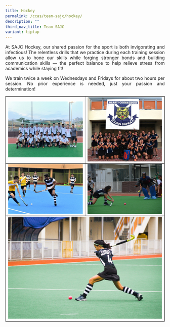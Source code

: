 ```yaml
---
title: Hockey
permalink: /ccas/team-sajc/hockey/
description: ""
third_nav_title: Team SAJC
variant: tiptap
---
```

<p align="justify">At SAJC Hockey, our shared passion for the sport is both invigorating and infectious! The relentless drills that we practice during each training session allow us to hone our skills while forging stronger bonds and building communication skills — the perfect balance to help relieve stress from academics while staying fit!</p>
<p align="justify">We train twice a week on Wednesdays and Fridays for about two hours per session. No prior experience is needed, just your passion and determination!</p>
<table style="border-collapse: collapse; width: 100%;" border="1">
<tbody>
<tr>
<td style="width: 50%;"><img src="/images/hock1.jpg"></td>
<td style="width: 50%;"><img src="/images/hock2.jpg"></td>
</tr>
<tr>
<td style="width: 50%;"><img src="/images/hock3.jpg"></td>
<td style="width: 50%;"><img src="/images/hock4.jpg"></td>
</tr>
<tr>
<td colspan="2"><img src="/images/hock5.jpg"></td>
</tr>
</tbody>
</table>